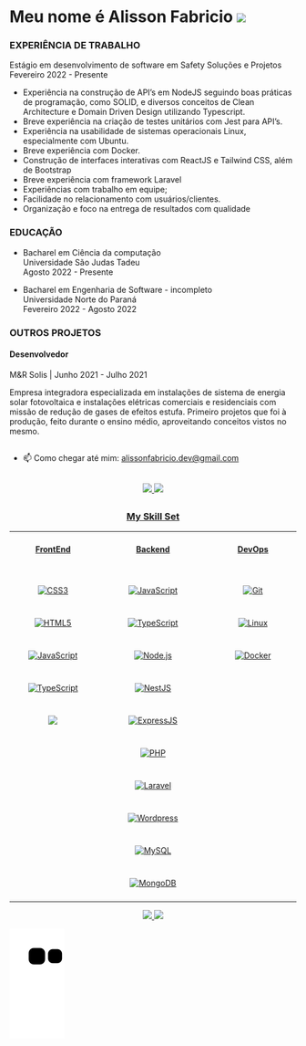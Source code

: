 
# Meu nome é Alisson Fabricio <img src="https://media.giphy.com/media/12oufCB0MyZ1Go/giphy.gif" width="50">

### EXPERIÊNCIA DE TRABALHO
Estágio em desenvolvimento de software
em Safety Soluções e Projetos <br />
Fevereiro 2022 - Presente

 - Experiência na construção de API’s em NodeJS seguindo boas práticas de programação, como SOLID, e diversos conceitos de Clean Architecture e Domain Driven Design utilizando Typescript.
 - Breve experiência na criação de testes unitários com Jest para API’s.
 - Experiência na usabilidade de sistemas operacionais Linux, especialmente com Ubuntu.
 - Breve experiência com Docker.
 - Construção de interfaces interativas com ReactJS e Tailwind CSS, além de Bootstrap
 - Breve experiência com framework Laravel
 - Experiências com trabalho em equipe;
 - Facilidade no relacionamento com usuários/clientes.
 - Organização e foco na entrega de resultados com qualidade
 
### EDUCAÇÃO

- Bacharel em Ciência da computação <br />
Universidade São Judas Tadeu <br />
Agosto 2022 - Presente <br />

- Bacharel em Engenharia de Software - incompleto <br />
Universidade Norte do Paraná <br />
Fevereiro 2022 - Agosto 2022 <br />

### OUTROS PROJETOS

#### Desenvolvedor <br />
M&R Solis | Junho 2021 - Julho 2021 <br />

Empresa integradora especializada em instalações de sistema de energia solar fotovoltaica e instalações elétricas comerciais e residenciais com missão de redução de gases de efeitos estufa. Primeiro projetos que foi à produção, feito durante o ensino médio, aproveitando conceitos vistos no mesmo.

##

- 📫 Como chegar até mim: alissonfabricio.dev@gmail.com

##

<div align="center">
  <a href="https://github.com/alissonFabricio04">
  <img height="180em" src="https://github-readme-stats.vercel.app/api?username=alissonFabricio04&show_icons=true&theme=radical&include_all_commits=true&count_private=true"/>
  <img height="180em" src="https://github-readme-stats.vercel.app/api/top-langs/?username=alissonFabricio04&layout=compact&langs_count=7&theme=radical"/>
</div>
  
##

<h3 align="center"> My Skill Set </h2>
  
<table align="center"><tr><td valign="top" width="30%" align="center">
  
 #### FrontEnd
 <div style="display: inline_block"><br> 
  <img style="margin: 20px" src="https://profilinator.rishav.dev/skills-assets/css3-original-wordmark.svg" alt="CSS3" height="55" />
  <img style="margin: 20px" src="https://profilinator.rishav.dev/skills-assets/html5-original-wordmark.svg" alt="HTML5" height="55" />
  <img style="margin: 20px" src="https://profilinator.rishav.dev/skills-assets/javascript-original.svg" alt="JavaScript" height="45" />
  <img style="margin: 20px" src="https://profilinator.rishav.dev/skills-assets/typescript-original.svg" alt="TypeScript" height="45" />
  <img style="margin: 20px" src="https://profilinator.rishav.dev/skills-assets/react-original-wordmark.svg" height="55" />
 </div>
  
 </td>
   <td valign="top" width="39%" align="center">
  
   #### Backend 
   <div style="display: inline_block"><br>
    <img style="margin: 20px" src="https://profilinator.rishav.dev/skills-assets/javascript-original.svg" alt="JavaScript" height="45" />
    <img style="margin: 20px" src="https://profilinator.rishav.dev/skills-assets/typescript-original.svg" alt="TypeScript" height="45" />
    <img style="margin: 20px" src="https://profilinator.rishav.dev/skills-assets/nodejs-original-wordmark.svg" alt="Node.js" height="80" /><br />
    <img style="margin: 20px" src="https://profilinator.rishav.dev/skills-assets/nestjs.svg" alt="NestJS" height="50" />
    <img style="margin: 20px" src="https://profilinator.rishav.dev/skills-assets/express-original-wordmark.svg" alt="ExpressJS" height="70" /><br />
    <img style="margin: 20px" src="https://profilinator.rishav.dev/skills-assets/php-original.svg" alt="PHP" height="60" />
    <img style="margin: 20px" src="https://profilinator.rishav.dev/skills-assets/laravel-plain-wordmark.svg" alt="Laravel" height="50" />
    <img style="margin: 20px" src="https://profilinator.rishav.dev/skills-assets/wordpress.png" alt="Wordpress" height="50" /><br />
    <img style="margin: 20px" src="https://profilinator.rishav.dev/skills-assets/mysql-original-wordmark.svg" alt="MySQL" height="60" />
    <img style="margin: 20px" src="https://profilinator.rishav.dev/skills-assets/mongodb-original-wordmark.svg" alt="MongoDB" height="60" /> 
   </div>

  </td>
  <td valign="top" width="30%" align="center">
  
   #### DevOps
   <div style="display: inline_block"><br>
     <img style="margin: 20px" src="https://profilinator.rishav.dev/skills-assets/git-scm-icon.svg" alt="Git" height="55" />
     <img style="margin: 20px" src="https://profilinator.rishav.dev/skills-assets/linux-original.svg" alt="Linux" height="55" />
     <img style="margin: 20px" src="https://profilinator.rishav.dev/skills-assets/docker-original-wordmark.svg" alt="Docker" height="60" />
   </div>
  </td>
 </table>
 
 <div align="center">
    <a href = "mailto:alissonfabricio.dev@gmail.com">
      <img src="https://img.shields.io/badge/-Gmail-%23333?style=for-the-badge&logo=gmail&logoColor=white" target="_blank">
    </a>
    <a href="https://www.linkedin.com/in/alisson-fabricio-dev/" target="_blank">
      <img src="https://img.shields.io/badge/-LinkedIn-%230077B5?style=for-the-badge&logo=linkedin&logoColor=white" target="_blank">
    </a>
  </div>
  
 ![Snake animation](https://github.com/rafaballerini/rafaballerini/blob/output/github-contribution-grid-snake.svg)
  
